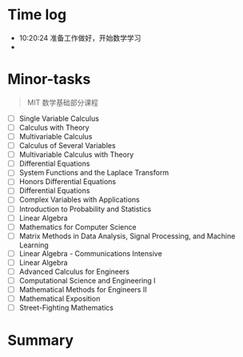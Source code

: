 # Time log

- 10:20:24 准备工作做好，开始数学学习
-

# Minor-tasks

> MIT 数学基础部分课程

- [ ] Single Variable Calculus
- [ ] Calculus with Theory
- [ ] Multivariable Calculus
- [ ] Calculus of Several Variables
- [ ] Multivariable Calculus with Theory
- [ ] Differential Equations
- [ ] System Functions and the Laplace Transform
- [ ] Honors Differential Equations
- [ ] Differential Equations
- [ ] Complex Variables with Applications
- [ ] Introduction to Probability and Statistics
- [ ] Linear Algebra
- [ ] Mathematics for Computer Science
- [ ] Matrix Methods in Data Analysis, Signal Processing, and Machine Learning
- [ ] Linear Algebra - Communications Intensive
- [ ] Linear Algebra
- [ ] Advanced Calculus for Engineers
- [ ] Computational Science and Engineering I
- [ ] Mathematical Methods for Engineers II
- [ ] Mathematical Exposition
- [ ] Street-Fighting Mathematics

# Summary
